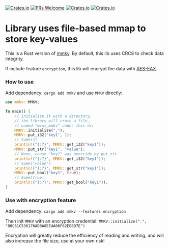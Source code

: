 [![Crates.io](https://img.shields.io/crates/l/MMKV)](https://crates.io/crates/mmkv)
[![PRs Welcome](https://img.shields.io/badge/PRs-welcome-brightgreen.svg)](https://github.com/yangkx1024/MMKV/pulls)
[![Crates.io](https://img.shields.io/crates/v/MMKV)](https://crates.io/crates/mmkv)
[![Crates.io](https://img.shields.io/crates/d/MMKV)](https://crates.io/crates/mmkv)

# Library uses file-based mmap to store key-values

This is a Rust version of [mmkv](https://github.com/Tencent/MMKV).
By default, this lib uses CRC8 to check data integrity.

If include feature `encryption`, this lib will encrypt 
the data with [AES-EAX](https://github.com/RustCrypto/AEADs/tree/master/eax). 

### How to use
Add dependency:
`cargo add mmkv`
and use `MMKV` directly:
```rust
use mmkv::MMKV;

fn main() {
    // initialize it with a directory, 
    // the library will crate a file,
    // named "mini_mmkv" under this dir
    MMKV::initialize(".");
    MMKV::put_i32("key1", 1);
    // Some(1)
    println!("{:?}", MMKV::get_i32("key1"));
    MMKV::put_str("key1", "value");
    // None, cause "key1" was override by put_str
    println!("{:?}", MMKV::get_i32("key1"));
    // Some("value")
    println!("{:?}", MMKV::get_str("key1"));
    MMKV::put_bool("key1", true);
    // Some(true)
    println!("{:?}", MMKV::get_bool("key1"));
}
```

### Use with encryption feature
Add dependency:
`cargo add mmkv --features encryption`

Then init `MMKV` with an encryption credential:
`MMKV::initialize(".", "88C51C536176AD8A8EE4A06F62EE897E")`

Encryption will greatly reduce the efficiency of reading and writing, 
and will also increase the file size, use at your own risk!